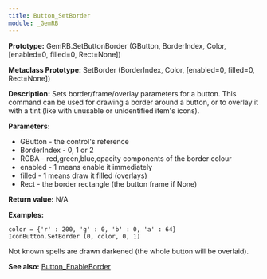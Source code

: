 ```yaml
---
title: Button_SetBorder
module: _GemRB
---
```


**Prototype:** GemRB.SetButtonBorder (GButton, BorderIndex, Color, [enabled=0, filled=0, Rect=None])

**Metaclass Prototype:** SetBorder (BorderIndex, Color, [enabled=0, filled=0, Rect=None])

**Description:** Sets border/frame/overlay parameters for a button. This 
command can be used for drawing a border around a button, or to overlay 
it with a tint (like with unusable or unidentified item's icons).

**Parameters:** 
  * GButton - the control's reference
  * BorderIndex - 0, 1 or 2
  * RGBA - red,green,blue,opacity components of the border colour
  * enabled - 1 means enable it immediately
  * filled - 1 means draw it filled (overlays)
  * Rect - the border rectangle (the button frame if None)

**Return value:** N/A

**Examples:**

    color = {'r' : 200, 'g' : 0, 'b' : 0, 'a' : 64}
    IconButton.SetBorder (0, color, 0, 1)

Not known spells are drawn darkened (the whole button will be overlaid).

**See also:** [Button_EnableBorder](Button_EnableBorder.md)
